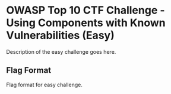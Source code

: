 # OWASP Top 10 CTF Challenge - Using Components with Known Vulnerabilities (Easy)
Description of the easy challenge goes here.

## Flag Format
Flag format for easy challenge.
